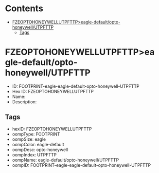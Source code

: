 



Contents
========

* [FZEOPTOHONEYWELLUTPFTTP>eagle-default/opto-honeywell/UTPFTTP](#fzeoptohoneywellutpfttpeagle-defaultopto-honeywellutpfttp)
	* [Tags](#tags)

# FZEOPTOHONEYWELLUTPFTTP>eagle-default/opto-honeywell/UTPFTTP

- ID: FOOTPRINT-eagle-eagle-default-opto-honeywell-UTPFTTP
- Hex ID: FZEOPTOHONEYWELLUTPFTTP
- Name: 
- Description: 

## Tags

- hexID: FZEOPTOHONEYWELLUTPFTTP
- oompType: FOOTPRINT
- oompSize: eagle
- oompColor: eagle-default
- oompDesc: opto-honeywell
- oompIndex: UTPFTTP
- oompName: eagle-default/opto-honeywell/UTPFTTP
- oompID: FOOTPRINT-eagle-eagle-default-opto-honeywell-UTPFTTP

